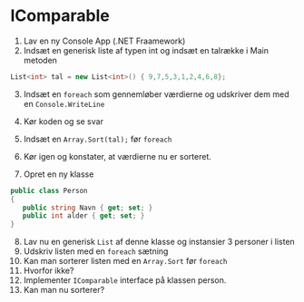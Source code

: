 # IComparable
1. Lav en ny Console App (.NET Fraamework)
2. Indsæt en generisk liste af typen int og indsæt en talrække i Main metoden
```c#
List<int> tal = new List<int>() { 9,7,5,3,1,2,4,6,8};
```
3. Indsæt en `foreach` som gennemløber værdierne og udskriver dem med en `Console.WriteLine`
4. Kør koden og se svar
5. Indsæt en `Array.Sort(tal);` før `foreach`
6. Kør igen og konstater, at værdierne nu er sorteret.

7. Opret en ny klasse 
```c#
public class Person
{
   public string Navn { get; set; }
   public int alder { get; set; }
}
```
8. Lav nu en generisk `List` af denne klasse og instansier 3 personer i listen
9. Udskriv listen med en `foreach` sætning
10. Kan man sorterer listen med en `Array.Sort` før `foreach`
11. Hvorfor ikke?
12. Implementer `IComparable` interface på klassen person.
13. Kan man nu sorterer?

